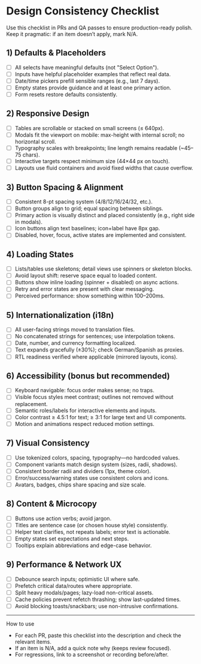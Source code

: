 # Design Consistency Checklist

Use this checklist in PRs and QA passes to ensure production-ready polish. Keep it pragmatic: if an item doesn’t apply, mark N/A.

## 1) Defaults & Placeholders
- [ ] All selects have meaningful defaults (not "Select Option").
- [ ] Inputs have helpful placeholder examples that reflect real data.
- [ ] Date/time pickers prefill sensible ranges (e.g., last 7 days).
- [ ] Empty states provide guidance and at least one primary action.
- [ ] Form resets restore defaults consistently.

## 2) Responsive Design
- [ ] Tables are scrollable or stacked on small screens (≤ 640px).
- [ ] Modals fit the viewport on mobile: max-height with internal scroll; no horizontal scroll.
- [ ] Typography scales with breakpoints; line length remains readable (~45–75 chars).
- [ ] Interactive targets respect minimum size (44×44 px on touch).
- [ ] Layouts use fluid containers and avoid fixed widths that cause overflow.

## 3) Button Spacing & Alignment
- [ ] Consistent 8-pt spacing system (4/8/12/16/24/32, etc.).
- [ ] Button groups align to grid; equal spacing between siblings.
- [ ] Primary action is visually distinct and placed consistently (e.g., right side in modals).
- [ ] Icon buttons align text baselines; icon+label have 8px gap.
- [ ] Disabled, hover, focus, active states are implemented and consistent.

## 4) Loading States
- [ ] Lists/tables use skeletons; detail views use spinners or skeleton blocks.
- [ ] Avoid layout shift: reserve space equal to loaded content.
- [ ] Buttons show inline loading (spinner + disabled) on async actions.
- [ ] Retry and error states are present with clear messaging.
- [ ] Perceived performance: show something within 100–200ms.

## 5) Internationalization (i18n)
- [ ] All user-facing strings moved to translation files.
- [ ] No concatenated strings for sentences; use interpolation tokens.
- [ ] Date, number, and currency formatting localized.
- [ ] Text expands gracefully (±30%); check German/Spanish as proxies.
- [ ] RTL readiness verified where applicable (mirrored layouts, icons).

## 6) Accessibility (bonus but recommended)
- [ ] Keyboard navigable: focus order makes sense; no traps.
- [ ] Visible focus styles meet contrast; outlines not removed without replacement.
- [ ] Semantic roles/labels for interactive elements and inputs.
- [ ] Color contrast ≥ 4.5:1 for text; ≥ 3:1 for large text and UI components.
- [ ] Motion and animations respect reduced motion settings.

## 7) Visual Consistency
- [ ] Use tokenized colors, spacing, typography—no hardcoded values.
- [ ] Component variants match design system (sizes, radii, shadows).
- [ ] Consistent border radii and dividers (1px, theme color).
- [ ] Error/success/warning states use consistent colors and icons.
- [ ] Avatars, badges, chips share spacing and size scale.

## 8) Content & Microcopy
- [ ] Buttons use action verbs; avoid jargon.
- [ ] Titles are sentence case (or chosen house style) consistently.
- [ ] Helper text clarifies, not repeats labels; error text is actionable.
- [ ] Empty states set expectations and next steps.
- [ ] Tooltips explain abbreviations and edge-case behavior.

## 9) Performance & Network UX
- [ ] Debounce search inputs; optimistic UI where safe.
- [ ] Prefetch critical data/routes where appropriate.
- [ ] Split heavy modals/pages; lazy-load non-critical assets.
- [ ] Cache policies prevent refetch thrashing; show last-updated times.
- [ ] Avoid blocking toasts/snackbars; use non-intrusive confirmations.

---

How to use
- For each PR, paste this checklist into the description and check the relevant items.
- If an item is N/A, add a quick note why (keeps review focused).
- For regressions, link to a screenshot or recording before/after.